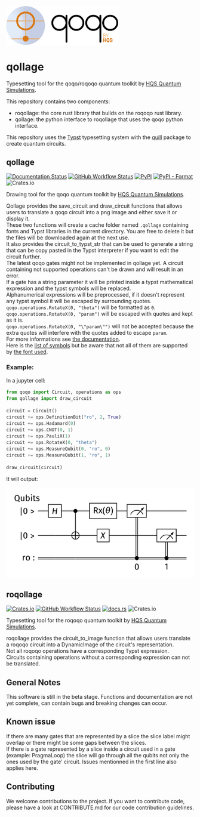 <img src="qoqo_Logo_vertical_color.png" alt="qoqo logo" width="300" />

# qollage

Typesetting tool for the qoqo/roqoqo quantum toolkit by [HQS Quantum Simulations](https://quantumsimulations.de).

This repository contains two components:

* roqollage: the core rust library that builds on the roqoqo rust library.  
* qollage: the python interface to roqollage that uses the qoqo python interface.

This repository uses the [Typst](https://github.com/typst/typst) typesetting system with the [quill](https://github.com/Mc-Zen/quill/tree/main) package to create quantum circuits.
## qollage

[![Documentation Status](https://img.shields.io/badge/docs-read-blue)](https://hqsquantumsimulations.github.io/qollage/)
[![GitHub Workflow Status](https://github.com/HQSquantumsimulations/qollage/workflows/ci_tests/badge.svg)](https://github.com/HQSquantumsimulations/qollage/actions)
[![PyPI](https://img.shields.io/pypi/v/qollage)](https://pypi.org/project/qollage/)
[![PyPI - Format](https://img.shields.io/pypi/format/qollage)](https://pypi.org/project/qollage/)
![Crates.io](https://img.shields.io/crates/l/qollage)

Drawing tool for the qoqo quantum toolkit by [HQS Quantum Simulations](https://quantumsimulations.de).

Qollage provides the save_circuit and draw_circuit functions that allows users to translate a qoqo circuit into a png image and either save it or display it.  
These two functions will create a cache folder named `.qollage` containing fonts and Typst libraries in the current directory. You are free to delete it but the files will be downloaded again at the next use.  
It also provides the circuit_to_typst_str that can be used to generate a string that can be copy pasted in the Typst interpreter if you want to edit the circuit further.  
The latest qoqo gates might not be implemented in qollage yet.
A circuit containing not supported operations can't be drawn and will result in an error.  
If a gate has a string parameter it will be printed inside a typst mathematical expression and the typst symbols will be replaced.  
Alphanumerical expressions will be preprocessed, if it doesn't represent any typst symbol it will be escaped by surrounding quotes.  
`qoqo.operations.RotateX(0, "theta")` will be formatted as `θ`.  
`qoqo.operations.RotateX(0, "param")` will be escaped with quotes and kept as it is.  
`qoqo.operations.RotateX(0, "\"param\"")` will not be accepted because the extra quotes will interfere with the quotes added to escape `param`.  
For more informations see [the documentation](https://typst.app/docs/reference/math/).  
Here is the [list of symbols](https://typst.app/docs/reference/symbols/sym/) but be aware that not all of them are supported by [the font used](https://ctan.math.washington.edu/tex-archive/fonts/firamath/firamath-specimen.pdf).

### Example:

In a jupyter cell:
```python
from qoqo import Circuit, operations as ops
from qollage import draw_circuit

circuit = Circuit()
circuit += ops.DefinitionBit("ro", 2, True)
circuit += ops.Hadamard(0)
circuit += ops.CNOT(0, 1)
circuit += ops.PauliX(1)
circuit += ops.RotateX(0, "theta")
circuit += ops.MeasureQubit(0, "ro", 0)
circuit += ops.MeasureQubit(1, "ro", 1)

draw_circuit(circuit)
```
It will output:

<img src="example_circuit.png" alt="Example" />

## roqollage

[![Crates.io](https://img.shields.io/crates/v/roqollage)](https://crates.io/crates/roqollage)
[![GitHub Workflow Status](https://github.com/HQSquantumsimulations/qollage/workflows/ci_tests/badge.svg)](https://github.com/HQSquantumsimulations/qollage/actions)
[![docs.rs](https://img.shields.io/docsrs/roqollage)](https://docs.rs/roqollage/)
![Crates.io](https://img.shields.io/crates/l/roqollage)

Typesetting tool for the roqoqo quantum toolkit by [HQS Quantum Simulations](https://quantumsimulations.de).

roqollage provides the circuit_to_image function that allows users translate a roqoqo circuit into a DynamicImage of the circuit's representation.  
Not all roqoqo operations have a corresponding Typst expression.  
Circuits containing operations without a corresponding expression can not be translated.

## General Notes

This software is still in the beta stage. Functions and documentation are not yet complete, can contain bugs and breaking changes can occur.

## Known issue

If there are many gates that are represented by a slice the slice label might overlap or there might be some gaps between the slices.  
If there is a gate represented by a slice inside a circuit used in a gate (example: PragmaLoop) the slice will go through all the qubits not only the ones used by the gate' circuit. Issues mentionned in the first line also applies here.

## Contributing

We welcome contributions to the project. If you want to contribute code, please have a look at CONTRIBUTE.md for our code contribution guidelines.
